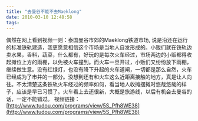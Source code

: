 ```yaml
---
title: "去曼谷不能不去Maeklong"
date: 2010-03-10 12:48:58
tags:
---
```


偶然在网上看到视频一则：泰国曼谷市郊的Maeklong铁道市场, 说是沿还在运行的标准铁轨建造，我更愿意相信这个市场是当地人自发形成的。小贩们就在铁轨边卖水果，香料，蔬菜，什么都有，好玩的是每次火车经过，市场两边的小贩都得收起摊位上方的雨棚，以免被火车撞到。而火车一旦开过，小贩们又纷纷放下雨棚，继续做生意。没有红绿灯，也没有降下升起的火车道闸，一切都是那么自然，火车已经成为了市井的一部分。没想到还有和火车这么近距离接触的地方，真是让人向往。不太清楚这条铁轨火车经过的频率如何，看当地人收摊摆摊时悠哉悠哉的样子，应该是早已习惯了。火车看上去还很新，大概是旅游线，以后有机会去曼谷的话，一定不能错过。 视频链接：[http://www.tudou.com/programs/view/5S_Pfh8WE38](http://www.tudou.com/programs/view/5S_Pfh8WE38)
